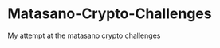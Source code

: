 Matasano-Crypto-Challenges
==========================

My attempt at the matasano crypto challenges
